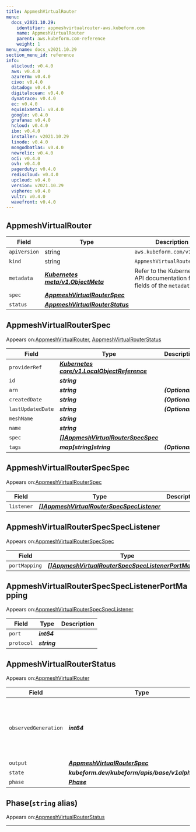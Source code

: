 ```yaml
---
title: AppmeshVirtualRouter
menu:
  docs_v2021.10.29:
    identifier: appmeshvirtualrouter-aws.kubeform.com
    name: AppmeshVirtualRouter
    parent: aws.kubeform.com-reference
    weight: 1
menu_name: docs_v2021.10.29
section_menu_id: reference
info:
  alicloud: v0.4.0
  aws: v0.4.0
  azurerm: v0.4.0
  civo: v0.4.0
  datadog: v0.4.0
  digitalocean: v0.4.0
  dynatrace: v0.4.0
  ec: v0.4.0
  equinixmetal: v0.4.0
  google: v0.4.0
  grafana: v0.4.0
  hcloud: v0.4.0
  ibm: v0.4.0
  installer: v2021.10.29
  linode: v0.4.0
  mongodbatlas: v0.4.0
  newrelic: v0.4.0
  oci: v0.4.0
  ovh: v0.4.0
  pagerduty: v0.4.0
  rediscloud: v0.4.0
  upcloud: v0.4.0
  version: v2021.10.29
  vsphere: v0.4.0
  vultr: v0.4.0
  wavefront: v0.4.0
---
```


## AppmeshVirtualRouter
| Field | Type | Description |
| ------ | ----- | ----------- |
| `apiVersion` | string | `aws.kubeform.com/v1alpha1` |
|    `kind` | string | `AppmeshVirtualRouter` |
| `metadata` | ***[Kubernetes meta/v1.ObjectMeta](https://v1-18.docs.kubernetes.io/docs/reference/generated/kubernetes-api/v1.18/#objectmeta-v1-meta)***|Refer to the Kubernetes API documentation for the fields of the `metadata` field.|
| `spec` | ***[AppmeshVirtualRouterSpec](#appmeshvirtualrouterspec)***||
| `status` | ***[AppmeshVirtualRouterStatus](#appmeshvirtualrouterstatus)***||
## AppmeshVirtualRouterSpec

Appears on:[AppmeshVirtualRouter](#appmeshvirtualrouter), [AppmeshVirtualRouterStatus](#appmeshvirtualrouterstatus)

| Field | Type | Description |
| ------ | ----- | ----------- |
| `providerRef` | ***[Kubernetes core/v1.LocalObjectReference](https://v1-18.docs.kubernetes.io/docs/reference/generated/kubernetes-api/v1.18/#localobjectreference-v1-core)***||
| `id` | ***string***||
| `arn` | ***string***| ***(Optional)*** |
| `createdDate` | ***string***| ***(Optional)*** |
| `lastUpdatedDate` | ***string***| ***(Optional)*** |
| `meshName` | ***string***||
| `name` | ***string***||
| `spec` | ***[[]AppmeshVirtualRouterSpecSpec](#appmeshvirtualrouterspecspec)***||
| `tags` | ***map[string]string***| ***(Optional)*** |
## AppmeshVirtualRouterSpecSpec

Appears on:[AppmeshVirtualRouterSpec](#appmeshvirtualrouterspec)

| Field | Type | Description |
| ------ | ----- | ----------- |
| `listener` | ***[[]AppmeshVirtualRouterSpecSpecListener](#appmeshvirtualrouterspecspeclistener)***||
## AppmeshVirtualRouterSpecSpecListener

Appears on:[AppmeshVirtualRouterSpecSpec](#appmeshvirtualrouterspecspec)

| Field | Type | Description |
| ------ | ----- | ----------- |
| `portMapping` | ***[[]AppmeshVirtualRouterSpecSpecListenerPortMapping](#appmeshvirtualrouterspecspeclistenerportmapping)***||
## AppmeshVirtualRouterSpecSpecListenerPortMapping

Appears on:[AppmeshVirtualRouterSpecSpecListener](#appmeshvirtualrouterspecspeclistener)

| Field | Type | Description |
| ------ | ----- | ----------- |
| `port` | ***int64***||
| `protocol` | ***string***||
## AppmeshVirtualRouterStatus

Appears on:[AppmeshVirtualRouter](#appmeshvirtualrouter)

| Field | Type | Description |
| ------ | ----- | ----------- |
| `observedGeneration` | ***int64***| ***(Optional)*** Resource generation, which is updated on mutation by the API Server.|
| `output` | ***[AppmeshVirtualRouterSpec](#appmeshvirtualrouterspec)***| ***(Optional)*** |
| `state` | ***kubeform.dev/kubeform/apis/base/v1alpha1.State***| ***(Optional)*** |
| `phase` | ***[Phase](#phase)***| ***(Optional)*** |
## Phase(`string` alias)

Appears on:[AppmeshVirtualRouterStatus](#appmeshvirtualrouterstatus)

---
